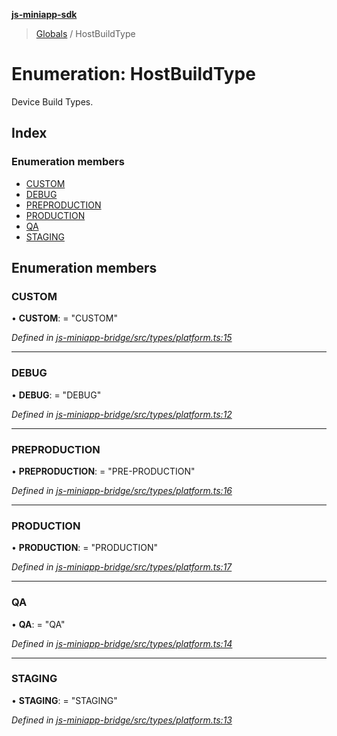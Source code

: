 **[js-miniapp-sdk](../README.md)**

> [Globals](../README.md) / HostBuildType

# Enumeration: HostBuildType

Device Build Types.

## Index

### Enumeration members

* [CUSTOM](hostbuildtype.md#custom)
* [DEBUG](hostbuildtype.md#debug)
* [PREPRODUCTION](hostbuildtype.md#preproduction)
* [PRODUCTION](hostbuildtype.md#production)
* [QA](hostbuildtype.md#qa)
* [STAGING](hostbuildtype.md#staging)

## Enumeration members

### CUSTOM

•  **CUSTOM**:  = "CUSTOM"

*Defined in [js-miniapp-bridge/src/types/platform.ts:15](https://github.com/rakutentech/js-miniapp/blob/759cace/js-miniapp-bridge/src/types/platform.ts#L15)*

___

### DEBUG

•  **DEBUG**:  = "DEBUG"

*Defined in [js-miniapp-bridge/src/types/platform.ts:12](https://github.com/rakutentech/js-miniapp/blob/759cace/js-miniapp-bridge/src/types/platform.ts#L12)*

___

### PREPRODUCTION

•  **PREPRODUCTION**:  = "PRE-PRODUCTION"

*Defined in [js-miniapp-bridge/src/types/platform.ts:16](https://github.com/rakutentech/js-miniapp/blob/759cace/js-miniapp-bridge/src/types/platform.ts#L16)*

___

### PRODUCTION

•  **PRODUCTION**:  = "PRODUCTION"

*Defined in [js-miniapp-bridge/src/types/platform.ts:17](https://github.com/rakutentech/js-miniapp/blob/759cace/js-miniapp-bridge/src/types/platform.ts#L17)*

___

### QA

•  **QA**:  = "QA"

*Defined in [js-miniapp-bridge/src/types/platform.ts:14](https://github.com/rakutentech/js-miniapp/blob/759cace/js-miniapp-bridge/src/types/platform.ts#L14)*

___

### STAGING

•  **STAGING**:  = "STAGING"

*Defined in [js-miniapp-bridge/src/types/platform.ts:13](https://github.com/rakutentech/js-miniapp/blob/759cace/js-miniapp-bridge/src/types/platform.ts#L13)*
